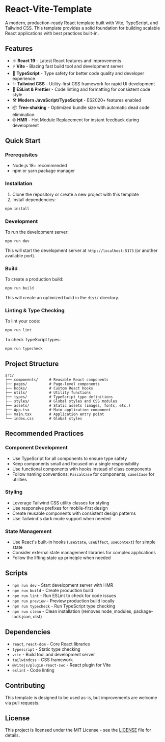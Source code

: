 # React-Vite-Template

A modern, production-ready React template built with Vite, TypeScript, and Tailwind CSS. This template provides a solid foundation for building scalable React applications with best practices built-in.

## Features

- ⚛️ **React 19** - Latest React features and improvements
- ⚡ **Vite** - Blazing fast build tool and development server
- 🚀 **TypeScript** - Type safety for better code quality and developer experience
- ✨ **Tailwind CSS** - Utility-first CSS framework for rapid UI development
- 🔧 **ESLint & Prettier** - Code linting and formatting for consistent code style
- 🛠️ **Modern JavaScript/TypeScript** - ES2020+ features enabled
- 📦 **Tree-shaking** - Optimized bundle size with automatic dead code elimination
- 🌐 **HMR** - Hot Module Replacement for instant feedback during development

## Quick Start

### Prerequisites

- Node.js 18+ recommended
- npm or yarn package manager

### Installation

1. Clone the repository or create a new project with this template
2. Install dependencies:

```bash
npm install
```

### Development

To run the development server:

```bash
npm run dev
```

This will start the development server at `http://localhost:5173` (or another available port).

### Build

To create a production build:

```bash
npm run build
```

This will create an optimized build in the `dist/` directory.

### Linting & Type Checking

To lint your code:

```bash
npm run lint
```

To check TypeScript types:

```bash
npm run typecheck
```

## Project Structure

```
src/
├── components/     # Reusable React components
├── pages/          # Page-level components
├── hooks/          # Custom React hooks
├── utils/          # Utility functions
├── types/          # TypeScript type definitions
├── styles/         # Global styles and CSS modules
├── assets/         # Static assets (images, fonts, etc.)
├── App.tsx         # Main application component
├── main.tsx        # Application entry point
└── index.css       # Global styles
```

## Recommended Practices

### Component Development
- Use TypeScript for all components to ensure type safety
- Keep components small and focused on a single responsibility
- Use functional components with hooks instead of class components
- Follow naming conventions: `PascalCase` for components, `camelCase` for utilities

### Styling
- Leverage Tailwind CSS utility classes for styling
- Use responsive prefixes for mobile-first design
- Create reusable components with consistent design patterns
- Use Tailwind's dark mode support when needed

### State Management
- Use React's built-in hooks (`useState`, `useEffect`, `useContext`) for simple state
- Consider external state management libraries for complex applications
- Follow the lifting state up principle when needed

## Scripts

- `npm run dev` - Start development server with HMR
- `npm run build` - Create production build
- `npm run lint` - Run ESLint to check for code issues
- `npm run preview` - Preview production build locally
- `npm run typecheck` - Run TypeScript type checking
- `npm run clean` - Clean installation (removes node_modules, package-lock.json, dist)

## Dependencies

- `react`, `react-dom` - Core React libraries
- `typescript` - Static type checking
- `vite` - Build tool and development server
- `tailwindcss` - CSS framework
- `@vitejs/plugin-react-swc` - React plugin for Vite
- `eslint` - Code linting

## Contributing

This template is designed to be used as-is, but improvements are welcome via pull requests.

## License

This project is licensed under the MIT License - see the [LICENSE](LICENSE) file for details.
